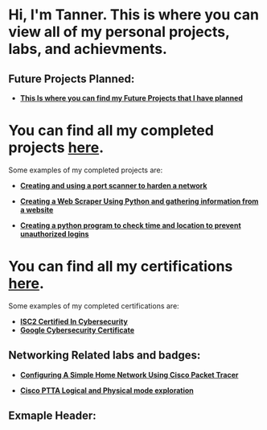 <h1>Hi, I'm Tanner. This is where you can view all of my personal projects, labs, and achievments.

<h2>Future Projects Planned:</h2>

- <b>[This Is where you can find my Future Projects that I have planned](https://github.com/TannerHollaway/WiPs-futureprojects/tree/main)</b>

# You can find all my completed projects [here](https://github.com/TannerHollaway/CompletedProjects).

Some examples of my completed projects are:

- <b>[Creating and using a port scanner to harden a network](https://github.com/TannerHollaway/CreatingAndUsingAPortScanner)</b>
  
- <b>[Creating a Web Scraper Using Python and gathering information from a website](https://github.com/TannerHollaway/Creating-A-Web-Scraper)</b>

- <b>[Creating a python program to check time and location to prevent unauthorized logins](https://github.com/TannerHollaway/PythonLogin-LocationChecker)</b>









# You can find all my certifications [here](https://github.com/TannerHollaway/CourseraCertifications).

Some examples of my completed certifications are:

- <b>[ISC2 Certified In Cybersecurity](https://www.coursera.org/account/accomplishments/specialization/6KL3P63V43AD?utm_source=link&utm_medium=certificate&utm_content=cert_image&utm_campaign=sharing_cta&utm_product=s12n)</b>
- <b>[Google Cybersecurity Certificate](https://coursera.org/share/af35d9bb6d110b27af8ecb5c22683392)</b>



<h2>Networking Related labs and badges:</h2>

- <b>[Configuring A Simple Home Network Using Cisco Packet Tracer](https://github.com/TannerHollaway/CiscoPacketTracer)</b>

- <b>[Cisco PTTA Logical and Physical mode exploration](https://github.com/TannerHollaway/CiscoPTTALogical-PhysicalMode)</b>









<h2>Exmaple Header:</h2>
